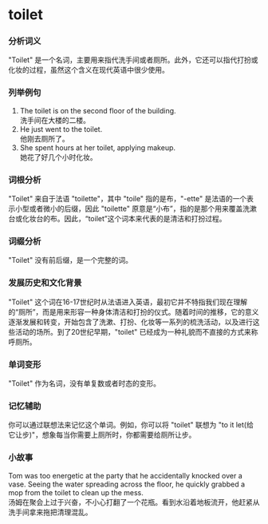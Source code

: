 # toilet

### 分析词义

  

"Toilet" 是一个名词，主要用来指代洗手间或者厕所。此外，它还可以指代打扮或化妆的过程，虽然这个含义在现代英语中很少使用。

  

### 列举例句

  

1.  The toilet is on the second floor of the building.  
    洗手间在大楼的二楼。
2.  He just went to the toilet.  
    他刚去厕所了。
3.  She spent hours at her toilet, applying makeup.  
    她花了好几个小时化妆。

  

### 词根分析

  

"Toilet" 来自于法语 "toilette"，其中 "toile" 指的是布，"-ette" 是法语的一个表示小型或者微小的后缀，因此 "toilette" 原意是“小布”，指的是那个用来覆盖洗漱台或化妆台的布。因此，“toilet”这个词本来代表的是清洁和打扮过程。

  

### 词缀分析

  

"Toilet" 没有前后缀，是一个完整的词。

  

### 发展历史和文化背景

  

"Toilet" 这个词在16-17世纪时从法语进入英语，最初它并不特指我们现在理解的“厕所”，而是用来形容一种身体清洁和打扮的仪式。随着时间的推移，它的意义逐渐发展和转变，开始包含了洗漱、打扮、化妆等一系列的梳洗活动，以及进行这些活动的场所。到了20世纪早期，"toilet" 已经成为一种礼貌而不直接的方式来称呼厕所。

  

### 单词变形

  

"Toilet" 作为名词，没有单复数或者时态的变形。

  

### 记忆辅助

  

你可以通过联想法来记忆这个单词。例如，你可以将 "toilet" 联想为 "to it let(给它让步)"，想象每当你需要上厕所时，你都需要给厕所让步。

  

### 小故事

  

Tom was too energetic at the party that he accidentally knocked over a vase. Seeing the water spreading across the floor, he quickly grabbed a mop from the toilet to clean up the mess.  
汤姆在聚会上过于兴奋，不小心打翻了一个花瓶。看到水沿着地板流开，他赶紧从洗手间拿来拖把清理混乱。
